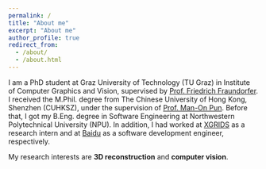 ```yaml
---
permalink: /
title: "About me"
excerpt: "About me"
author_profile: true
redirect_from: 
  - /about/
  - /about.html
---
```


I am a PhD student at Graz University of Technology (TU Graz) in Institute of Computer Graphics and Vision, supervised by [Prof. Friedrich Fraundorfer](https://www.tugraz.at/institute/icg/research/team-fraundorfer/people/friedrich-fraundorfer/). I received the M.Phil. degree from The Chinese University of Hong Kong, Shenzhen (CUHKSZ), under the supervision of [Prof. Man-On Pun](https://mypage.cuhk.edu.cn/academics/simonpun/member/director_simonpun.html). Before that, I got my B.Eng. degree in Software Engineering at Northwestern Polytechnical University (NPU). In addition, I had worked at [XGRIDS](https://www.xgrids.cn/) as a research intern and at [Baidu](https://intl.cloud.baidu.com/) as a software development engineer, respectively.

My research interests are **3D reconstruction** and **computer vision**.